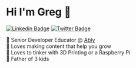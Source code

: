 # Hi I'm Greg 👋

[![Linkedin Badge](https://img.shields.io/badge/-linkedin-blue?style=flat&logo=Linkedin&logoColor=white&link=https://www.linkedin.com/in/greg-holmes-php/)](https://www.linkedin.com/in/greg-holmes-php/)
[![Twitter Badge](https://img.shields.io/badge/-twitter-1ca0f1?style=flat&labelColor=1ca0f1&logo=twitter&logoColor=white&link=https://twitter.com/greg__holmes)](https://twitter.com/greg__holmes)

🔭 Senior Developer Educator @ [Ably](https://ably.com/)<br/>
💟 Loves making content that help you grow<br/>
🌱 Loves to tinker with 3D Printing or a Raspberry Pi<br/>
🧒 Father of 3 kids
